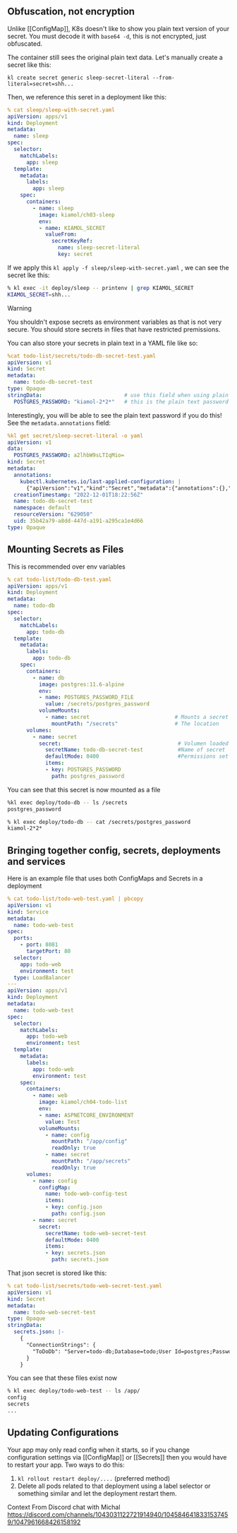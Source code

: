 ## Obfuscation, not encryption

Unlike [[ConfigMap]], K8s doesn't like to show you plain text version of your secret.  You must decode it with `base64 -d`, this is not encrypted, just obfuscated.

The container still sees the original plain text data.  Let's manually create a secret like this:

`kl create secret generic sleep-secret-literal --from-literal=secret=shh...`

Then, we reference this seret in a deployment like this:

```yaml
% cat sleep/sleep-with-secret.yaml                                                                                                    
apiVersion: apps/v1
kind: Deployment
metadata:
  name: sleep
spec:
  selector:
    matchLabels:
      app: sleep
  template:
    metadata:
      labels:
        app: sleep
    spec:
      containers:
        - name: sleep
          image: kiamol/ch03-sleep
          env:
          - name: KIAMOL_SECRET
            valueFrom:
              secretKeyRef:
                name: sleep-secret-literal
                key: secret
```


If we apply this `kl apply -f sleep/sleep-with-secret.yaml` , we can see the secret lke this:

```bash
% kl exec -it deploy/sleep -- printenv | grep KIAMOL_SECRET                                                                           
KIAMOL_SECRET=shh...
```

> [!Warning]
> You shouldn't expose secrets as environment variables as that is not very secure.  You should store secrets in files that have restricted premissions. 


You can also store your secrets in plain text in a YAML file like so:

```yaml
%cat todo-list/secrets/todo-db-secret-test.yaml                                                                                      
apiVersion: v1
kind: Secret
metadata:
  name: todo-db-secret-test
type: Opaque
stringData:                          # use this field when using plain text stuff
  POSTGRES_PASSWORD: "kiamol-2*2*"   # this is the plain text password
```

Interestingly, you will be able to see the plain text password if you do this!  See the `metadata.annotations` field:

```yaml
%kl get secret/sleep-secret-literal -o yaml
apiVersion: v1
data:
  POSTGRES_PASSWORD: a2lhbW9sLTIqMio=
kind: Secret
metadata:
  annotations:
    kubectl.kubernetes.io/last-applied-configuration: |
      {"apiVersion":"v1","kind":"Secret","metadata":{"annotations":{},"name":"todo-db-secret-test","namespace":"default"},"stringData":{"POSTGRES_PASSWORD":"kiamol-2*2*"},"type":"Opaque"}
  creationTimestamp: "2022-12-01T18:22:56Z"
  name: todo-db-secret-test
  namespace: default
  resourceVersion: "629050"
  uid: 35b42a79-a8dd-447d-a191-a295ca1e4d66
type: Opaque
```

## Mounting Secrets as Files

This is recommended over env variables

```yaml
% cat todo-list/todo-db-test.yaml                                                                                                     
apiVersion: apps/v1
kind: Deployment
metadata:
  name: todo-db
spec:
  selector:
    matchLabels:
      app: todo-db
  template:
    metadata:
      labels:
        app: todo-db
    spec:
      containers:
        - name: db
          image: postgres:11.6-alpine
          env:
          - name: POSTGRES_PASSWORD_FILE
            value: /secrets/postgres_password
          volumeMounts:
			- name: secret                           # Mounts a secret volume
              mountPath: "/secrets"                  # The location
      volumes:
        - name: secret
          secret:                                     # Volumen loaded
            secretName: todo-db-secret-test           #Name of secret
            defaultMode: 0400                         #Permissions set for files
            items:
            - key: POSTGRES_PASSWORD
              path: postgres_password
```

You can see that this secret is now mounted as a file

```bash
%kl exec deploy/todo-db -- ls /secrets                                                                                               
postgres_password

% kl exec deploy/todo-db -- cat /secrets/postgres_password                                                                            
kiamol-2*2*
```

## Bringing together config, secrets, deployments and services


Here is an example file that uses both ConfigMaps and Secrets in a deployment

```yaml
% cat todo-list/todo-web-test.yaml | pbcopy
apiVersion: v1
kind: Service
metadata:
  name: todo-web-test
spec:
  ports:
    - port: 8081
      targetPort: 80
  selector:
    app: todo-web
    environment: test
  type: LoadBalancer
---
apiVersion: apps/v1
kind: Deployment
metadata:
  name: todo-web-test
spec:
  selector:
    matchLabels:
      app: todo-web
      environment: test
  template:
    metadata:
      labels:
        app: todo-web
        environment: test
    spec:
      containers:
        - name: web
          image: kiamol/ch04-todo-list
          env:
          - name: ASPNETCORE_ENVIRONMENT
            value: Test
          volumeMounts:
            - name: config
              mountPath: "/app/config"
              readOnly: true
            - name: secret
              mountPath: "/app/secrets"
              readOnly: true
      volumes:
        - name: config
          configMap:
            name: todo-web-config-test
            items:
            - key: config.json
              path: config.json
        - name: secret
          secret:
            secretName: todo-web-secret-test
            defaultMode: 0400
            items:
            - key: secrets.json
              path: secrets.json

```

That json secret is stored like this:

```yaml
% cat todo-list/secrets/todo-web-secret-test.yaml                                                                                     
apiVersion: v1
kind: Secret
metadata:
  name: todo-web-secret-test
type: Opaque
stringData:
  secrets.json: |-
    {
      "ConnectionStrings": {
        "ToDoDb": "Server=todo-db;Database=todo;User Id=postgres;Password=kiamol-2*2*;"
      }
    }
```

You can see that  these files exist now

```bash
% kl exec deploy/todo-web-test -- ls /app/                                                                                            
config
secrets
...
```

## Updating Configurations

Your app may only read config when it starts, so if you change configuration settings via [[ConfigMap]] or [[Secrets]] then you would have to restart your app.  Two ways to do this:

1. `kl rollout restart deploy/....`  (preferred method)
2. Delete all pods related to that deployment using a label selector or something similar and let the deployment restart them.  

Context From Discord chat with Michal https://discord.com/channels/1043031122721914940/1045846418331537459/1047961668426158192



